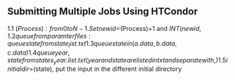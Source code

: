 ## Submitting Multiple Jobs Using HTCondor

1.1  $(Process): from 0 to N-1. Set newid=$(Process)+1 and $INT(newid,%d)
1.2  queue from paramter files:   queue state from state_list.txt
1.3  queue state in (a.data, b.data, c.data)
1.4  queue year, state from states_year.list.txt  (year and state are listed in txt and separate with , )
1.5  initialdir=$(state), put the input in the different initial directory 



